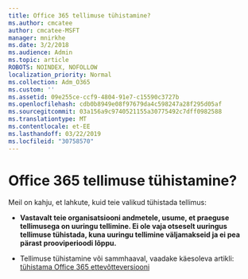 ```yaml
---
title: Office 365 tellimuse tühistamine?
ms.author: cmcatee
author: cmcatee-MSFT
manager: mnirkhe
ms.date: 3/2/2018
ms.audience: Admin
ms.topic: article
ROBOTS: NOINDEX, NOFOLLOW
localization_priority: Normal
ms.collection: Adm_O365
ms.custom: ''
ms.assetid: 09e255ce-ccf9-4804-91e7-c15590c3727b
ms.openlocfilehash: cdb0b8949e08f97679da4c598247a28f295d05af
ms.sourcegitcommit: 03a156a9c9740521155a30775492c7dff0982588
ms.translationtype: MT
ms.contentlocale: et-EE
ms.lasthandoff: 03/22/2019
ms.locfileid: "30758570"
---
```

# <a name="canceling-your-office-365-subscription"></a>Office 365 tellimuse tühistamine?

Meil on kahju, et lahkute, kuid teie valikud tühistada tellimus:
  
- **Vastavalt teie organisatsiooni andmetele, usume, et praeguse tellimusega on uuringu tellimine. Ei ole vaja otseselt uuringus tellimuse tühistada, kuna uuringu tellimine väljamakseid ja ei pea pärast prooviperioodi lõppu.**
    
- Tellimuse tühistamine või sammhaaval, vaadake käesoleva artikli: [tühistama Office 365 ettevõtteversiooni](https://support.office.com/article/b1bc0bef-4608-4601-813a-cdd9f746709a)
    

